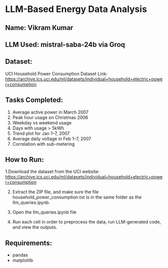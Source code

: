 # LLM-Based Energy Data Analysis

## Name: Vikram Kumar

## LLM Used: mistral-saba-24b via Groq 

## Dataset:
UCI Household Power Consumption Dataset
Link: https://archive.ics.uci.edu/ml/datasets/individual+household+electric+power+consumption

## Tasks Completed:
1. Average active power in March 2007
2. Peak hour usage on Christmas 2006
3. Weekday vs weekend usage
4. Days with usage > 5kWh
5. Trend plot for Jan 1–7, 2007
6. Average daily voltage in Feb 1–7, 2007
7. Correlation with sub-metering

## How to Run:
1.Download the dataset from the UCI website:
https://archive.ics.uci.edu/ml/datasets/individual+household+electric+power+consumption

2. Extract the ZIP file, and make sure the file household_power_consumption.txt is in the same folder as the llm_queries.ipynb.

3. Open the llm_queries.ipynb file 

4. Run each cell in order to preprocess the data, run LLM-generated code, and view the outputs.

## Requirements:
- pandas
- matplotlib

